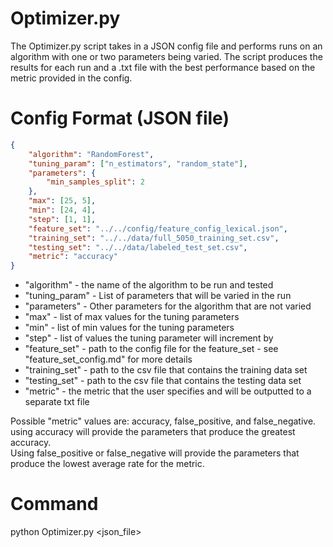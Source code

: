 # Optimizer.py

The Optimizer.py script takes in a JSON config file and performs runs on an algorithm with one or two parameters being varied. The script produces the results for each run and a .txt file with the best performance based on the metric provided in the config.

# Config Format (JSON file)
```json
{ 
	"algorithm": "RandomForest",
	"tuning_param": ["n_estimators", "random_state"],
	"parameters": {
		"min_samples_split": 2
	},
	"max": [25, 5],
	"min": [24, 4],
	"step": [1, 1],
	"feature_set": "../../config/feature_config_lexical.json",
	"training_set": "../../data/full_5050_training_set.csv",
	"testing_set": "../../data/labeled_test_set.csv",
	"metric": "accuracy"
}
```
* "algorithm"	- the name of the algorithm to be run and tested
* "tuning_param"	- List of parameters that will be varied in the run
* "parameters"	- Other parameters for the algorithm that are not varied
* "max"		- list of max values for the tuning parameters
* "min"		- list of min values for the tuning parameters
* "step"		- list of values the tuning parameter will increment by
* "feature_set"	- path to the config file for the feature_set - see "feature_set_config.md" for more details
* "training_set"	- path to the csv file that contains the training data set
* "testing_set"	- path to the csv file that contains the testing data set
* "metric"	- the metric that the user specifies and will be outputted to a separate txt file

Possible "metric" values are: accuracy, false_positive, and false_negative.  
using accuracy will provide the parameters that produce the greatest accuracy.  
Using false_positive or false_negative will provide the parameters that produce the lowest average rate for the metric.  

# Command

python Optimizer.py <json_file>
